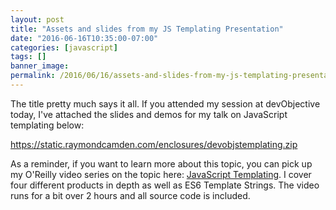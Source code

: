 ```yaml
---
layout: post
title: "Assets and slides from my JS Templating Presentation"
date: "2016-06-16T10:35:00-07:00"
categories: [javascript]
tags: []
banner_image: 
permalink: /2016/06/16/assets-and-slides-from-my-js-templating-presentation
---
```


The title pretty much says it all. If you attended my session at devObjective today, I've attached the
slides and demos for my talk on JavaScript templating below:
<!--more-->
https://static.raymondcamden.com/enclosures/devobjstemplating.zip

As a reminder, if you want to learn more about this topic, you can pick up my O'Reilly video
series on the topic here: <a href="http://shop.oreilly.com/product/0636920034971.do">JavaScript Templating</a>. I cover four different products in depth as well as ES6 Template Strings. The video runs for a bit over 2 hours and all source code is included.